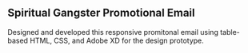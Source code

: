 ## Spiritual Gangster Promotional Email
Designed and developed this responsive promitonal email using table-based HTML, CSS, and Adobe XD for the design prototype. 
